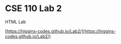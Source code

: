 # CSE 110 Lab 2
HTML Lab

[https://higgins-codes.github.io/Lab2/](https://higgins-codes.github.io/Lab2/)
